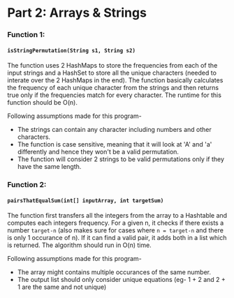 # Part 2: Arrays & Strings

### Function 1:
#### `isStringPermutation(String s1, String s2)`
The function uses 2 HashMaps to store the frequencies from each of the input strings and a HashSet to store all the unique characters (needed to interate over the 2 HashMaps in the end). The function basically calculates the frequency of each unique character from the strings and then returns true only if the frequencies match for every character. The runtime for this function should be O(n).

Following assumptions made for this program-
- The strings can contain any character including numbers and other characters.
- The function is case sensitive, meaning that it will look at 'A' and 'a' differently and hence they won't be a valid permutation.
- The function will consider 2 strings to be valid permutations only if they have the same length.


### Function 2:
#### `pairsThatEqualSum(int[] inputArray, int targetSum)`
The function first transfers all the integers from the array to a Hashtable and computes each integers frequency. For a given n, it checks if there exists a number `target-n` (also makes sure for cases where `n = target-n` and there is only 1 occurance of n). If it can find a valid pair, it adds both in a list which is returned. The algorithm should run in O(n) time.

Following assumptions made for this program-
- The array might contains multiple occurances of the same number.
- The output list should only consider unique equations (eg- 1 + 2 and 2 + 1 are the same and not unique)
